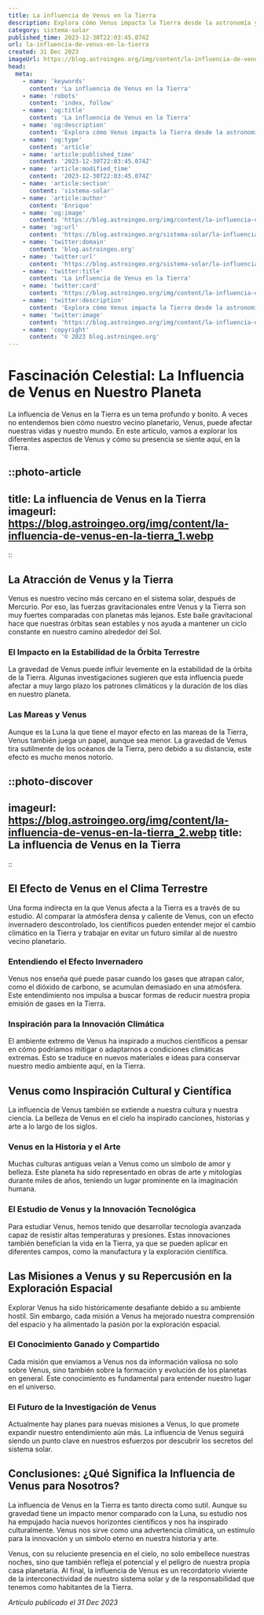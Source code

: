```yaml
---
title: La influencia de Venus en la Tierra
description: Explora cómo Venus impacta la Tierra desde la astronomía y el mito, revelando secretos celestiales y efectos geológicos insospechados.
category: sistema-solar
published_time: 2023-12-30T22:03:45.074Z
url: la-influencia-de-venus-en-la-tierra
created: 31 Dec 2023
imageUrl: https://blog.astroingeo.org/img/content/la-influencia-de-venus-en-la-tierra_1.webp
head:
  meta:
    - name: 'keywords'
      content: 'La influencia de Venus en la Tierra'
    - name: 'robots'
      content: 'index, follow'
    - name: 'og:title'
      content: 'La influencia de Venus en la Tierra'
    - name: 'og:description'
      content: 'Explora cómo Venus impacta la Tierra desde la astronomía y el mito, revelando secretos celestiales y efectos geológicos insospechados.'
    - name: 'og:type'
      content: 'article'
    - name: 'article:published_time'
      content: '2023-12-30T22:03:45.074Z'
    - name: 'article:modified_time'
      content: '2023-12-30T22:03:45.074Z'
    - name: 'article:section'
      content: 'sistema-solar'
    - name: 'article:author'
      content: 'Enrique'
    - name: 'og:image'
      content: 'https://blog.astroingeo.org/img/content/la-influencia-de-venus-en-la-tierra_1.webp'
    - name: 'og:url'
      content: 'https://blog.astroingeo.org/sistema-solar/la-influencia-de-venus-en-la-tierra'
    - name: 'twitter:domain'
      content: 'blog.astroingeo.org'
    - name: 'twitter:url'
      content: 'https://blog.astroingeo.org/sistema-solar/la-influencia-de-venus-en-la-tierra'
    - name: 'twitter:title'
      content: 'La influencia de Venus en la Tierra'
    - name: 'twitter:card'
      content: 'https://blog.astroingeo.org/img/content/la-influencia-de-venus-en-la-tierra_1.webp'
    - name: 'twitter:description'
      content: 'Explora cómo Venus impacta la Tierra desde la astronomía y el mito, revelando secretos celestiales y efectos geológicos insospechados.'
    - name: 'twitter:image'
      content: 'https://blog.astroingeo.org/img/content/la-influencia-de-venus-en-la-tierra_1.webp'
    - name: 'copyright'
      content: '© 2023 blog.astroingeo.org'
---
```

# Fascinación Celestial: La Influencia de Venus en Nuestro Planeta

La influencia de Venus en la Tierra es un tema profundo y bonito. A veces no entendemos bien cómo nuestro vecino planetario, Venus, puede afectar nuestras vidas y nuestro mundo. En este artículo, vamos a explorar los diferentes aspectos de Venus y cómo su presencia se siente aquí, en la Tierra.

::photo-article
---
title: La influencia de Venus en la Tierra
imageurl: https://blog.astroingeo.org/img/content/la-influencia-de-venus-en-la-tierra_1.webp
---
::

## La Atracción de Venus y la Tierra

Venus es nuestro vecino más cercano en el sistema solar, después de Mercurio. Por eso, las fuerzas gravitacionales entre Venus y la Tierra son muy fuertes comparadas con planetas más lejanos. Este baile gravitacional hace que nuestras órbitas sean estables y nos ayuda a mantener un ciclo constante en nuestro camino alrededor del Sol.

### El Impacto en la Estabilidad de la Órbita Terrestre

La gravedad de Venus puede influir levemente en la estabilidad de la órbita de la Tierra. Algunas investigaciones sugieren que esta influencia puede afectar a muy largo plazo los patrones climáticos y la duración de los días en nuestro planeta.

### Las Mareas y Venus

Aunque es la Luna la que tiene el mayor efecto en las mareas de la Tierra, Venus también juega un papel, aunque sea menor. La gravedad de Venus tira sutilmente de los océanos de la Tierra, pero debido a su distancia, este efecto es mucho menos notorio.


::photo-discover
---
imageurl: https://blog.astroingeo.org/img/content/la-influencia-de-venus-en-la-tierra_2.webp
title: La influencia de Venus en la Tierra
---
::

## El Efecto de Venus en el Clima Terrestre

Una forma indirecta en la que Venus afecta a la Tierra es a través de su estudio. Al comparar la atmósfera densa y caliente de Venus, con un efecto invernadero descontrolado, los científicos pueden entender mejor el cambio climático en la Tierra y trabajar en evitar un futuro similar al de nuestro vecino planetario.

### Entendiendo el Efecto Invernadero

Venus nos enseña qué puede pasar cuando los gases que atrapan calor, como el dióxido de carbono, se acumulan demasiado en una atmósfera. Este entendimiento nos impulsa a buscar formas de reducir nuestra propia emisión de gases en la Tierra.

### Inspiración para la Innovación Climática

El ambiente extremo de Venus ha inspirado a muchos científicos a pensar en cómo podríamos mitigar o adaptarnos a condiciones climáticas extremas. Esto se traduce en nuevos materiales e ideas para conservar nuestro medio ambiente aquí, en la Tierra.

## Venus como Inspiración Cultural y Científica

La influencia de Venus también se extiende a nuestra cultura y nuestra ciencia. La belleza de Venus en el cielo ha inspirado canciones, historias y arte a lo largo de los siglos.

### Venus en la Historia y el Arte

Muchas culturas antiguas veían a Venus como un símbolo de amor y belleza. Este planeta ha sido representado en obras de arte y mitologías durante miles de años, teniendo un lugar prominente en la imaginación humana.

### El Estudio de Venus y la Innovación Tecnológica

Para estudiar Venus, hemos tenido que desarrollar tecnología avanzada capaz de resistir altas temperaturas y presiones. Estas innovaciones también benefician la vida en la Tierra, ya que se pueden aplicar en diferentes campos, como la manufactura y la exploración científica.

## Las Misiones a Venus y su Repercusión en la Exploración Espacial

Explorar Venus ha sido históricamente desafiante debido a su ambiente hostil. Sin embargo, cada misión a Venus ha mejorado nuestra comprensión del espacio y ha alimentado la pasión por la exploración espacial.

### El Conocimiento Ganado y Compartido

Cada misión que enviamos a Venus nos da información valiosa no solo sobre Venus, sino también sobre la formación y evolución de los planetas en general. Este conocimiento es fundamental para entender nuestro lugar en el universo.

### El Futuro de la Investigación de Venus

Actualmente hay planes para nuevas misiones a Venus, lo que promete expandir nuestro entendimiento aún más. La influencia de Venus seguirá siendo un punto clave en nuestros esfuerzos por descubrir los secretos del sistema solar.

## Conclusiones: ¿Qué Significa la Influencia de Venus para Nosotros?

La influencia de Venus en la Tierra es tanto directa como sutil. Aunque su gravedad tiene un impacto menor comparado con la Luna, su estudio nos ha empujado hacia nuevos horizontes científicos y nos ha inspirado culturalmente. Venus nos sirve como una advertencia climática, un estímulo para la innovación y un símbolo eterno en nuestra historia y arte.

Venus, con su reluciente presencia en el cielo, no solo embellece nuestras noches, sino que también refleja el potencial y el peligro de nuestra propia casa planetaria. Al final, la influencia de Venus es un recordatorio viviente de la interconectividad de nuestro sistema solar y de la responsabilidad que tenemos como habitantes de la Tierra.

_Artículo publicado el 31 Dec 2023_